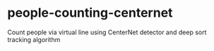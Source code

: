 # people-counting-centernet
Count people via virtual line using CenterNet detector and deep sort tracking algorithm

